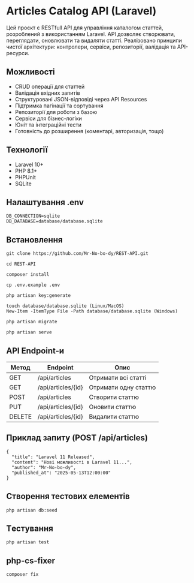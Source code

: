 # Articles Catalog API (Laravel)

Цей проєкт є RESTfull API для управління каталогом статтей, розроблений з використанням Laravel. 
API дозволяє створювати, переглядати, оновлювати та видаляти статті. 
Реалізовано принципи чистої архітектури: контролери, сервіси, репозиторії, валідація та API-ресурси.

## Можливості
- CRUD операції для статтей
- Валідація вхідних запитів
- Структуровані JSON-відповіді через API Resources
- Підтримка пагінації та сортування
- Репозиторії для роботи з базою
- Сервіси для бізнес-логіки
- Юніт та інтеграційні тести
- Готовність до розширення (коментарі, авторизація, тощо)

## Технології
- Laravel 10+
- PHP 8.1+
- PHPUnit
- SQLite

## Налаштування .env
```
DB_CONNECTION=sqlite
DB_DATABASE=database/database.sqlite
```

## Встановлення

```
git clone https://github.com/Mr-No-bo-dy/REST-API.git

cd REST-API

composer install

cp .env.example .env

php artisan key:generate

touch database/database.sqlite (Linux/MacOS)
New-Item -ItemType File -Path database/database.sqlite (Windows)

php artisan migrate

php artisan serve

```


## API Endpoint-и
| Метод  | Endpoint           | Опис                 |
| ------ | ------------------ | -------------------- |
| GET    | /api/articles      | Отримати всі статті  |
| GET    | /api/articles/{id} | Отримати одну статтю |
| POST   | /api/articles      | Створити статтю      |
| PUT    | /api/articles/{id} | Оновити статтю       |
| DELETE | /api/articles/{id} | Видалити статтю      |


## Приклад запиту (POST /api/articles)

```
{
  "title": "Laravel 11 Released",
  "content": "Нові можливості в Laravel 11...",
  "author": "Mr-No-bo-dy",
  "published_at": "2025-05-13T12:00:00"
}

```

## Створення тестових елементів

```
php artisan db:seed
```

## Tестування

```
php artisan test
```
## php-cs-fixer

``` 
composer fix
```
